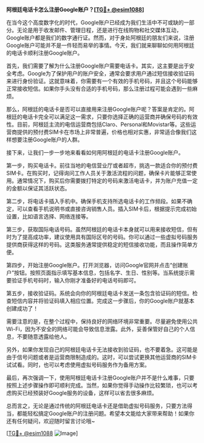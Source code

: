 **阿根廷电话卡怎么注册Google账户？[[TG💪+ @esim1088](https://t.me/s/esim1088)]**

在当今这个高度数字化的时代，Google账户已经成为我们生活中不可或缺的一部分。无论是用于收发邮件、管理日程，还是进行在线购物和社交媒体互动，Google账户都是我们的数字通行证。然而，对于身处阿根廷的朋友们来说，注册Google账户可能并不是一件轻而易举的事情。今天，我们就来聊聊如何用阿根廷的电话卡顺利注册Google账户。

首先，我们需要了解为什么注册Google账户需要电话卡。其实，这主要是出于安全考虑。Google为了保护用户的账户安全，通常会要求用户通过短信接收验证码来进行身份验证。这就意味着，你需要有一个有效的手机号码，并且这个号码能够正常接收短信。如果你手头没有合适的手机号码，那么注册过程可能会遇到一些麻烦。

那么，阿根廷的电话卡是否可以直接用来注册Google账户呢？答案是肯定的。阿根廷的电话卡完全可以满足这一需求，只要你选择正确的运营商并确保号码的有效性。目前，阿根廷主流的电信运营商包括Claro、Personal和Movistar等。这些运营商提供的预付费SIM卡在市场上非常普遍，价格也相对实惠，非常适合像我们这样想要注册Google账户的人群。

接下来，让我们一步一步地来看看如何用阿根廷的电话卡注册Google账户。

第一步，购买电话卡。前往当地的电信营业厅或者超市，挑选一款适合你的预付费SIM卡。在购买时，记得询问工作人员关于激活流程的问题，确保卡片能够正常使用。通常情况下，购买后你需要拨打特定的号码来激活电话卡，并为账户充值一定的金额以保证其活跃状态。

第二步，将电话卡插入手机中。确保手机支持所选电话卡的工作频段。如果不确定，可以查看手机说明书或直接咨询销售人员。插入SIM卡后，根据提示完成初始设置，比如语言选择、网络连接等。

第三步，获取国际电话号码。虽然阿根廷的电话卡本身就可以用来接收短信，但有时为了提高成功率，建议使用具有国际区号的号码。你可以通过一些虚拟号码服务提供商获得这样的号码。这类服务通常提供稳定的短信接收功能，而且操作简单方便。

第四步，开始注册Google账户。打开浏览器，访问Google官网并点击“创建账户”按钮。按照页面指示填写基本信息，包括名字、生日、性别等。当系统提示需要验证手机号码时，输入你刚才准备好的电话号码即可。

第五步，接收验证码。系统会向你的阿根廷电话卡发送一条包含验证码的短信。检查短信内容并将验证码填入相应位置。完成这一步骤后，你的Google账户就基本创建成功了！

需要注意的是，在整个过程中，保持良好的网络环境非常重要。尽量避免使用公共Wi-Fi，因为不安全的网络可能会导致信息泄露。此外，妥善保管好自己的个人信息，不要随意透露给他人。

另外，如果你发现自己的阿根廷电话卡无法接收到验证码，也不要着急。这可能是由于信号问题或者是运营商限制造成的。这时，可以尝试更换其他运营商的SIM卡试试看。同时，也可以考虑使用虚拟号码服务作为备用方案。

最后，再次强调一下，使用阿根廷电话卡注册Google账户并不是什么难事，只要按照上述步骤操作即可顺利完成。当然，如果你觉得手动操作比较繁琐，也可以考虑购买已经预装好Google服务的设备，这样可以省去很多麻烦。

总而言之，无论是通过传统的阿根廷电话卡还是借助虚拟号码服务，只要方法得当，都能轻松搞定Google账户的注册问题。希望本文能给大家带来帮助！如果你还有任何疑问，欢迎随时留言讨论哦~

[[TG💪+ @esim1088](https://t.me/s/esim1088) ![Image](https://i.postimg.cc/4NQfJmqS/Snipaste-2025-05-13-00-14-12.png)]